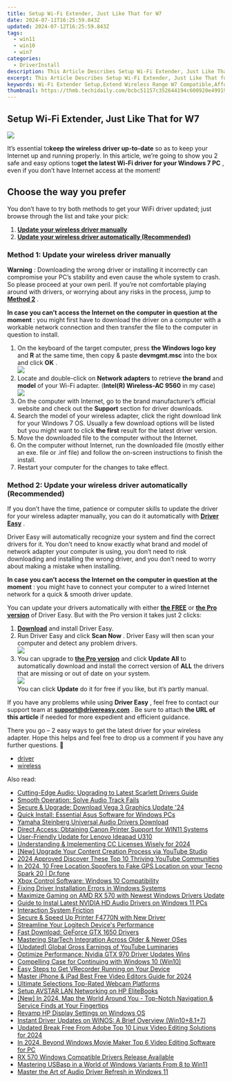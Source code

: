 ```yaml
---
title: Setup Wi-Fi Extender, Just Like That for W7
date: 2024-07-11T16:25:59.843Z
updated: 2024-07-12T16:25:59.843Z
tags:
  - win11
  - win10
  - win7
categories:
  - DriverInstall
description: This Article Describes Setup Wi-Fi Extender, Just Like That for W7
excerpt: This Article Describes Setup Wi-Fi Extender, Just Like That for W7
keywords: Wi-Fi Extender Setup,Extend Wireless Range W7 Compatible,Affordable Wi-Fi Extension Device,Wi-Fi Signal Booster for Home Network,Easy Wi-Fi Extension Installation Guide,Compact Wireless Range Enhancer for Apartment Living,No Tool Required Wi-Fi Extender Setup
thumbnail: https://thmb.techidaily.com/bcbc51157c352644194c600920e499191baf99c44df36ba0afe44f838e8a5666.jpg
---
```


## Setup Wi-Fi Extender, Just Like That for W7

![](https://images.drivereasy.com/wp-content/uploads/2018/11/img_5bffbfe02ba91.jpg)

 It’s essential to**keep the wireless driver up-to-date** so as to keep your Internet up and running properly. In this article, we’re going to show you 2 safe and easy options to**get the latest Wi-Fi driver for your Windows 7 PC** , even if you don’t have Internet access at the moment!

## Choose the way you prefer

 You don’t have to try both methods to get your WiFi driver updated; just browse through the list and take your pick:

1. [**Update your wireless driver manually**](#M1)
2. [**Update your wireless driver automatically (Recommended)**](#M2)

### Method 1: Update your wireless driver manually

**Warning** : Downloading the wrong driver or installing it incorrectly can compromise your PC’s stability and even cause the whole system to crash. So please proceed at your own peril. If you’re not comfortable playing around with drivers, or worrying about any risks in the process, jump to [**Method 2**](#M2) .

 **In case you can’t access the Internet on the computer in question at the moment** : you might first have to download the driver on a computer with a workable network connection and then transfer the file to the computer in question to install.

1. On the keyboard of the target computer, press **the Windows logo key**  and   **R** at the same time, then copy & paste **devmgmt.msc**  into the box and click **OK**  .  
![](https://images.drivereasy.com/wp-content/uploads/2018/07/img_5b50135d9ffd2.jpg)
2. Locate and double-click on **Network adapters** to retrieve **the brand** and **model** of your Wi-Fi adapter. (**Intel(R) Wireless-AC 9560** in my case)  
![](https://images.drivereasy.com/wp-content/uploads/2018/07/img_5b5558876b204.jpg)
3. On the computer with Internet, go to the brand manufacturer’s official website and check out the **Support** section for driver downloads.
4. Search the model of your wireless adapter, click the right download link for your Windows 7 OS. Usually a few download options will be listed but you might want to click **the first** result for the latest driver version.
5. Move the downloaded file to the computer without the Internet.
6. On the computer without Internet, run the downloaded file (mostly either an exe. file or .inf file) and follow the on-screen instructions to finish the install.
7. Restart your computer for the changes to take effect.

### Method 2: Update your wireless driver automatically (Recommended)

 If you don’t have the time, patience or computer skills to update the driver for your wireless adapter  manually, you can do it automatically with **[Driver Easy](https://tools.techidaily.com/drivereasy/download/)**  .

 Driver Easy will automatically recognize your system and find the correct drivers for it. You don’t need to know exactly what brand and model of network adapter your computer is using, you don’t need to risk downloading and installing the wrong driver, and you don’t need to worry about making a mistake when installing.

 **In case you can’t access the Internet on the computer in question at the moment** : you might have to connect your computer to a wired Internet network for a quick & smooth driver update.

 You can update your drivers automatically with either **[the FREE](https://tools.techidaily.com/drivereasy/download/)**  or **[the Pro version](https://tools.techidaily.com/drivereasy/download/)**  of Driver Easy. But with the Pro version it takes just 2 clicks:

1. [**Download**](https://tools.techidaily.com/drivereasy/download/) and install Driver Easy.
2. Run Driver Easy and click **Scan Now** . Driver Easy will then scan your computer and detect any problem drivers.  
![](https://images.drivereasy.com/wp-content/uploads/2018/07/img_5b3b19bf43ece.jpg)
3. You can upgrade to **[the Pro version](https://tools.techidaily.com/drivereasy/download/)**  and click **Update All** to automatically download and install the correct version of **ALL**  the drivers that are missing or out of date on your system.  
![](https://images.drivereasy.com/wp-content/uploads/2018/07/img_5b5554ea9ba44.jpg)  
 You can click **Update** do it for free if you like, but it’s partly manual.

 If you have any problems while using **Driver Easy** , feel free to contact our support team at **<support@drivereasy.com>** . Be sure to attach **the URL of this article** if needed for more expedient and efficient guidance.

 There you go – 2 easy ways to get the latest driver for your wireless adapter. Hope this helps and feel free to drop us a comment if you have any further questions. 🙂

* [driver](https://tools.techidaily.com/drivereasy/download/)
* [wireless](https://tools.techidaily.com/drivereasy/download/)

<ins class="adsbygoogle"
     style="display:block"
     data-ad-format="autorelaxed"
     data-ad-client="ca-pub-7571918770474297"
     data-ad-slot="1223367746"></ins>



<ins class="adsbygoogle"
     style="display:block"
     data-ad-client="ca-pub-7571918770474297"
     data-ad-slot="8358498916"
     data-ad-format="auto"
     data-full-width-responsive="true"></ins>



<span class="atpl-alsoreadstyle">Also read:</span>
<div><ul>
<li><a href="https://driver-install.techidaily.com/cutting-edge-audio-upgrading-to-latest-scarlett-drivers-guide/"><u>Cutting-Edge Audio: Upgrading to Latest Scarlett Drivers Guide</u></a></li>
<li><a href="https://driver-install.techidaily.com/smooth-operation-solve-audio-track-fails/"><u>Smooth Operation: Solve Audio Track Fails</u></a></li>
<li><a href="https://driver-install.techidaily.com/secure-and-upgrade-download-vega-3-graphics-update-24/"><u>Secure & Upgrade: Download Vega 3 Graphics Update '24</u></a></li>
<li><a href="https://driver-install.techidaily.com/quick-install-essential-asus-software-for-windows-pcs/"><u>Quick Install: Essential Asus Software for Windows PCs</u></a></li>
<li><a href="https://driver-install.techidaily.com/yamaha-steinberg-universal-audio-drivers-download/"><u>Yamaha Steinberg Universal Audio Drivers Download</u></a></li>
<li><a href="https://driver-install.techidaily.com/direct-access-obtaining-canon-printer-support-for-win11-systems/"><u>Direct Access: Obtaining Canon Printer Support for WIN11 Systems</u></a></li>
<li><a href="https://driver-install.techidaily.com/user-friendly-update-for-lenovo-ideapad-u310/"><u>User-Friendly Update for Lenovo Ideapad U310</u></a></li>
<li><a href="https://facebook-record-videos.techidaily.com/understanding-and-implementing-cc-licenses-wisely-for-2024/"><u>Understanding & Implementing CC Licenses Wisely for 2024</u></a></li>
<li><a href="https://facebook-video-footage.techidaily.com/new-upgrade-your-content-creation-process-via-youtube-studio/"><u>[New] Upgrade Your Content Creation Process via YouTube Studio</u></a></li>
<li><a href="https://youtube-video-recordings.techidaily.com/2024-approved-discover-these-top-10-thriving-youtube-communities/"><u>2024 Approved  Discover These Top 10 Thriving YouTube Communities</u></a></li>
<li><a href="https://android-location.techidaily.com/in-2024-10-free-location-spoofers-to-fake-gps-location-on-your-tecno-spark-20-drfone-by-drfone-virtual/"><u>In 2024, 10 Free Location Spoofers to Fake GPS Location on your Tecno Spark 20 | Dr.fone</u></a></li>
<li><a href="https://driver-install.techidaily.com/xbox-control-software-windows-10-compatibility/"><u>Xbox Control Software: Windows 10 Compatibility</u></a></li>
<li><a href="https://driver-install.techidaily.com/fixing-driver-installation-errors-in-windows-systems/"><u>Fixing Driver Installation Errors in Windows Systems</u></a></li>
<li><a href="https://driver-install.techidaily.com/maximize-gaming-on-amd-rx-570-with-newest-windows-drivers-update/"><u>Maximize Gaming on AMD RX 570 with Newest Windows Drivers Update</u></a></li>
<li><a href="https://driver-install.techidaily.com/guide-to-instal-latest-nvidia-hd-audio-drivers-on-windows-11-pcs/"><u>Guide to Instal Latest NVIDIA HD Audio Drivers on Windows 11 PCs</u></a></li>
<li><a href="https://driver-install.techidaily.com/interaction-system-friction/"><u>Interaction System Friction</u></a></li>
<li><a href="https://driver-install.techidaily.com/secure-and-speed-up-printer-f4770n-with-new-driver/"><u>Secure & Speed Up Printer F4770N with New Driver</u></a></li>
<li><a href="https://driver-install.techidaily.com/streamline-your-logitech-devices-performance/"><u>Streamline Your Logitech Device's Performance</u></a></li>
<li><a href="https://driver-install.techidaily.com/fast-download-geforce-gtx-1650-drivers/"><u>Fast Download: GeForce GTX 1650 Drivers</u></a></li>
<li><a href="https://driver-install.techidaily.com/mastering-startech-integration-across-older-and-newer-oses/"><u>Mastering StarTech Integration Across Older & Newer OSes</u></a></li>
<li><a href="https://youtube-lab.techidaily.com/ed-global-gross-earnings-of-youtube-luminaries/"><u>[Updated] Global Gross Earnings of YouTube Luminaries</u></a></li>
<li><a href="https://driver-install.techidaily.com/optimize-performance-nvidia-gtx-970-driver-updates-wins/"><u>Optimize Performance: Nvidia GTX 970 Driver Updates Wins</u></a></li>
<li><a href="https://win11-tips.techidaily.com/compelling-case-for-continuing-with-windows-10-win10/"><u>Compelling Case for Continuing with Windows 10 (Win10)</u></a></li>
<li><a href="https://digital-screen-recording.techidaily.com/easy-steps-to-get-vrecorder-running-on-your-device/"><u>Easy Steps to Get VRecorder Running on Your Device</u></a></li>
<li><a href="https://youtube-stream.techidaily.com/master-iphone-and-ipad-best-free-video-editors-guide-for-2024/"><u>Master iPhone & iPad  Best Free Video Editors Guide for 2024</u></a></li>
<li><a href="https://extra-tips.techidaily.com/ultimate-selections-top-rated-webcam-platforms/"><u>Ultimate Selections  Top-Rated Webcam Platforms</u></a></li>
<li><a href="https://driver-install.techidaily.com/setup-avstar-lan-networking-on-hp-elitebooks/"><u>Setup AVSTAR LAN Networking on HP EliteBooks</u></a></li>
<li><a href="https://vp-tips.techidaily.com/new-in-2024-map-the-world-around-you-top-notch-navigation-and-service-finds-at-your-fingertips/"><u>[New] In 2024, Map the World Around You - Top-Notch Navigation & Service Finds at Your Fingertips</u></a></li>
<li><a href="https://driver-install.techidaily.com/revamp-hp-display-settings-on-windows-os/"><u>Revamp HP Display Settings on Windows OS</u></a></li>
<li><a href="https://driver-install.techidaily.com/instant-driver-updates-on-winos-a-brief-overview-win10plus81plus7/"><u>Instant Driver Updates on WINOS: A Brief Overview (Win10+8.1+7)</u></a></li>
<li><a href="https://ai-video-tools.techidaily.com/updated-break-free-from-adobe-top-10-linux-video-editing-solutions-for-2024/"><u>Updated Break Free From Adobe Top 10 Linux Video Editing Solutions for 2024</u></a></li>
<li><a href="https://video-ai-editor.techidaily.com/in-2024-beyond-windows-movie-maker-top-6-video-editing-software-for-pc/"><u>In 2024, Beyond Windows Movie Maker Top 6 Video Editing Software for PC</u></a></li>
<li><a href="https://driver-install.techidaily.com/rx-570-windows-compatible-drivers-release-available/"><u>RX 570 Windows Compatible Drivers Release Available</u></a></li>
<li><a href="https://driver-install.techidaily.com/mastering-usbasp-in-a-world-of-windows-variants-from-8-to-win11/"><u>Mastering USBasp in a World of Windows Variants From 8 to Win11</u></a></li>
<li><a href="https://driver-install.techidaily.com/master-the-art-of-audio-driver-refresh-in-windows-11/"><u>Master the Art of Audio Driver Refresh in Windows 11</u></a></li>
</ul></div>
